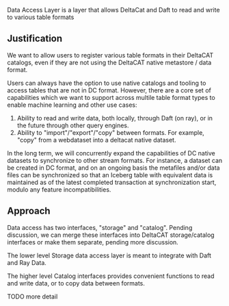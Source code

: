 Data Access Layer is a layer that allows DeltaCat and Daft to read and write to various table formats

## Justification
We want to allow users to register various table formats in their DeltaCAT catalogs, even if they are not using the DeltaCAT native metastore / data format.

Users can always have the option to use native catalogs and tooling to access tables that are not in DC format. However, there are a core set of capabilities which we want to support across multile table format types to enable machine learning and other use cases:

1. Ability to read and write data, both locally, through Daft (on ray), or in the future through other query engines.
2. Ability to "import"/"export"/"copy" between formats. For example, "copy" from a webdataset into a deltacat native dataset.

In the long term, we will concurrently expand the capabilities of DC native datasets to synchronize to other stream formats. For instance, a dataset can be created in DC format, and on an ongoing basis the metafiles and/or data files can be synchronized so that an Iceberg table with equivalent data is maintained as of the latest completed transaction at synchronization start, modulo any feature incompatibilities.

## Approach
Data access has two interfaces, "storage" and "catalog". Pending discussion, we can merge these interfaces into DeltaCAT storage/catalog interfaces or make them separate, pending more discussion.

The lower level Storage data access layer is meant to integrate with Daft and Ray Data.

The higher level Catalog interfaces provides convenient functions to read and write data, or to copy data between formats.

TODO more detail

